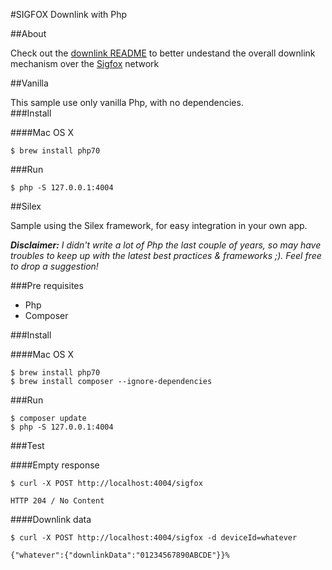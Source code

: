 #SIGFOX Downlink with Php

##About

Check out the [downlink README](../README.md) to better undestand the overall downlink mechanism over the [Sigfox](http://makers.sigfox.com) network

##Vanilla

This sample use only vanilla Php, with no dependencies.  
###Install

####Mac OS X

```
$ brew install php70
```

###Run

```
$ php -S 127.0.0.1:4004
```


##Silex

Sample using the Silex framework, for easy integration in your own app.

_**Disclaimer:** I didn't write a lot of Php the last couple of years, so may have troubles to keep up with the latest best practices & frameworks ;). Feel free to drop a suggestion!_

###Pre requisites

* Php
* Composer

###Install

####Mac OS X

```
$ brew install php70
$ brew install composer --ignore-dependencies
```

###Run

```
$ composer update
$ php -S 127.0.0.1:4004
```


###Test

####Empty response

	$ curl -X POST http://localhost:4004/sigfox

	HTTP 204 / No Content
  
####Downlink data

	$ curl -X POST http://localhost:4004/sigfox -d deviceId=whatever
	
	{"whatever":{"downlinkData":"01234567890ABCDE"}}%

